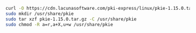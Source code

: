 ﻿```sh
curl -O https://cdn.lacunasoftware.com/pki-express/linux/pkie-1.15.0.tar.gz
sudo mkdir /usr/share/pkie
sudo tar xzf pkie-1.15.0.tar.gz -C /usr/share/pkie
sudo chmod -R a=r,a+X,u+w /usr/share/pkie
```
